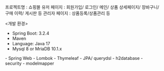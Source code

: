 프로젝트명 : 쇼핑몰
유저 페이지 : 회원가입/ 로그인/ 메인/ 상품 상세페이지/ 장바구니/ 구매 이력/ 게시판 등 
관리자 페이지 : 상품등록/상품관리 등

<개발 환경>
- Spring Boot: 3.2.4
- Maven
- Language: Java 17
- Mysql 8 or MriaDB 10.1.x

<Dependencies>
 - Spring Web
 - Lombok
 - Thymeleaf
 - JPA/ querydsl 
 - h2database
 - security
 - modelmapper
